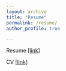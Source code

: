 ```yaml
---
layout: archive
title: "Resume"
permalink: /resume/
author_profile: true

---
```


Resume [\[link\]]()

CV [\[link\]]()
